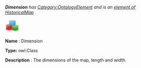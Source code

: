 ___Dimension__ 
 has
 [Category:OntologyElement](../../Category/OntologyElement "Category:OntologyElement") 
 and is an
 [element of](../../Property/ElementOf "Property:ElementOf") 
[HistoricalMap](../../Submissions/HistoricalMap "Submissions:HistoricalMap")_




  





[![Class](../public/images/thumb/2/27/Class.gif/45px-Class.gif)](../../Image/Class.gif "Class")


__Name__ 
 : Dimension
 



__Type:__ 
 owl:Class
 



__Description__ 
 : The dimensions of the map, length and width.
